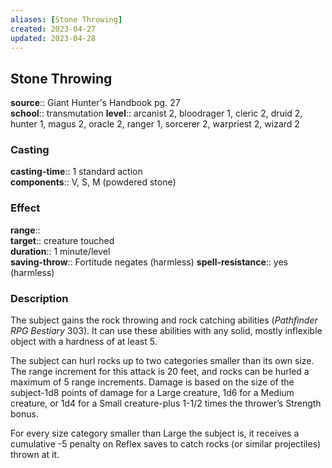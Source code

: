 ```yaml
---
aliases: [Stone Throwing]
created: 2023-04-27
updated: 2023-04-28
---
```


## Stone Throwing

**source**:: Giant Hunter's Handbook pg. 27  
**school**:: transmutation
**level**:: arcanist 2, bloodrager 1, cleric 2, druid 2, hunter 1, magus 2, oracle 2, ranger 1, sorcerer 2, warpriest 2, wizard 2

### Casting

**casting-time**:: 1 standard action  
**components**:: V, S, M (powdered stone)

### Effect

**range**::  
**target**:: creature touched  
**duration**:: 1 minute/level  
**saving-throw**:: Fortitude negates (harmless)
**spell-resistance**:: yes (harmless)

### Description

The subject gains the rock throwing and rock catching abilities (*Pathfinder RPG Bestiary* 303). It can use these abilities with any solid, mostly inflexible object with a hardness of at least 5.  
  
The subject can hurl rocks up to two categories smaller than its own size. The range increment for this attack is 20 feet, and rocks can be hurled a maximum of 5 range increments. Damage is based on the size of the subject-1d8 points of damage for a Large creature, 1d6 for a Medium creature, or 1d4 for a Small creature-plus 1-1/2 times the thrower’s Strength bonus.  
  
For every size category smaller than Large the subject is, it receives a cumulative -5 penalty on Reflex saves to catch rocks (or similar projectiles) thrown at it.
